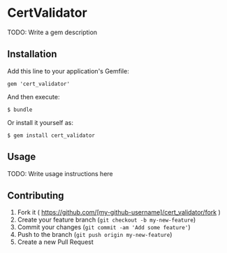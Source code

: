 # CertValidator

TODO: Write a gem description

## Installation

Add this line to your application's Gemfile:

    gem 'cert_validator'

And then execute:

    $ bundle

Or install it yourself as:

    $ gem install cert_validator

## Usage

TODO: Write usage instructions here

## Contributing

1. Fork it ( https://github.com/[my-github-username]/cert_validator/fork )
2. Create your feature branch (`git checkout -b my-new-feature`)
3. Commit your changes (`git commit -am 'Add some feature'`)
4. Push to the branch (`git push origin my-new-feature`)
5. Create a new Pull Request
